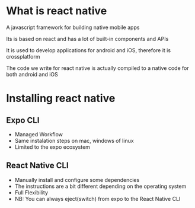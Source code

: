 
# What is react native
A javascript framework for building native mobile apps

Its is based on react and has a lot of built-in components and APIs

It is used to develop applications for android and iOS, therefore it is crossplatform

The code we write for react native is actually compiled to a native code for both android and iOS


# Installing react native

## Expo CLI
* Managed Workflow
* Same instalation steps on mac, windows of linux
* Limited to the expo ecosystem

## React Native CLI
* Manually install and configure some dependencies
* The instructions are a bit different depending on the operating system
* Full Flexibility
* NB: You can always eject(switch) from expo to the React Native CLI
